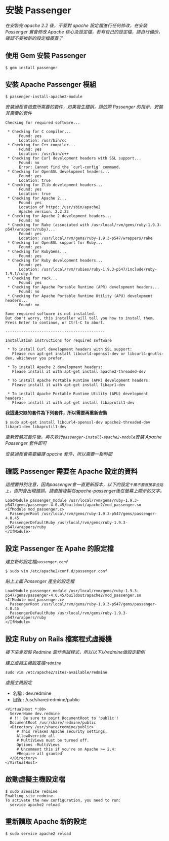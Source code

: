 # 安裝 Passenger

*在安裝完 apache 2.2 後，不要對 apache 設定檔進行任何修改，在安裝 Passenger 實會修改 Apache 核心及設定檔，若有自己的設定檔，請自行備份，確認不要被新的設定檔覆蓋了*

## 使用 Gem 安裝 Passenger

```
$ gem install passenger
```

## 安裝 Apache Passenger 模組

```shell
$ passenger-install-apache2-module
```

*安裝過程會檢查所需要的套件，如果發生錯誤，請依照 Passenger 的指示，安裝其需要的套件*

```
Checking for required software...

 * Checking for C compiler...
      Found: yes
      Location: /usr/bin/cc
 * Checking for C++ compiler...
      Found: yes
      Location: /usr/bin/c++
 * Checking for Curl development headers with SSL support...
      Found: no
      Error: Cannot find the `curl-config` command.
 * Checking for OpenSSL development headers...
      Found: yes
      Location: true
 * Checking for Zlib development headers...
      Found: yes
      Location: true
 * Checking for Apache 2...
      Found: yes
      Location of httpd: /usr/sbin/apache2
      Apache version: 2.2.22
 * Checking for Apache 2 development headers...
      Found: no
 * Checking for Rake (associated with /usr/local/rvm/gems/ruby-1.9.3-p547/wrappers/ruby)...
      Found: yes
      Location: /usr/local/rvm/gems/ruby-1.9.3-p547/wrappers/rake
 * Checking for OpenSSL support for Ruby...
      Found: yes
 * Checking for RubyGems...
      Found: yes
 * Checking for Ruby development headers...
      Found: yes
      Location: /usr/local/rvm/rubies/ruby-1.9.3-p547/include/ruby-1.9.1/ruby.h
 * Checking for rack...
      Found: yes
 * Checking for Apache Portable Runtime (APR) development headers...
      Found: no
 * Checking for Apache Portable Runtime Utility (APU) development headers...
      Found: no

Some required software is not installed.
But don't worry, this installer will tell you how to install them.
Press Enter to continue, or Ctrl-C to abort.

--------------------------------------------

Installation instructions for required software

 * To install Curl development headers with SSL support:
   Please run apt-get install libcurl4-openssl-dev or libcurl4-gnutls-dev, whichever you prefer.

 * To install Apache 2 development headers:
   Please install it with apt-get install apache2-threaded-dev

 * To install Apache Portable Runtime (APR) development headers:
   Please install it with apt-get install libapr1-dev

 * To install Apache Portable Runtime Utility (APU) development headers:
   Please install it with apt-get install libaprutil1-dev

```

**我這邊欠缺的套件為下列套件，所以需要再重新安裝**

``` shell
$ sudo apt-get install libcurl4-openssl-dev apache2-threaded-dev libapr1-dev libaprutil1-dev
```

*重新安裝完套件後，再次執行`passenger-install-apache2-module`安裝 Apache Passenger 套件即可*

*安裝過程會需要編譯 apache 套件，所以需要一點時間*


## 確認 Passenger 需要在 Apache 設定的資料

*這𥚃要特別注意，因為passenger會一直更新版本，以下的設定`千萬不要直接拿去貼上`，否則會出現錯誤。請直接複製在apache-passenger後在螢幕上顯示的文字。*

```
LoadModule passenger_module /usr/local/rvm/gems/ruby-1.9.3-p547/gems/passenger-4.0.45/buildout/apache2/mod_passenger.so
<IfModule mod_passenger.c>
  PassengerRoot /usr/local/rvm/gems/ruby-1.9.3-p547/gems/passenger-4.0.45
  PassengerDefaultRuby /usr/local/rvm/gems/ruby-1.9.3-p547/wrappers/ruby
</IfModule>
```

## 設定 Passenger 在 Apahe 的設定檔

*建立新的設定檔`passenger.conf`*

```shell
$ sudo vim /etc/apache2/conf.d/passenger.conf
```

*貼上上面 Passenger 產生的設定檔*

```
LoadModule passenger_module /usr/local/rvm/gems/ruby-1.9.3-p547/gems/passenger-4.0.45/buildout/apache2/mod_passenger.so
<IfModule mod_passenger.c>
  PassengerRoot /usr/local/rvm/gems/ruby-1.9.3-p547/gems/passenger-4.0.45
  PassengerDefaultRuby /usr/local/rvm/gems/ruby-1.9.3-p547/wrappers/ruby
</IfModule>
```

## 設定 Ruby on Rails 檔案程式虛擬機

*接下來會安裝 Redmine 當作測試程式，所以以下以redmine做設定範例*

*建立虛擬主機設定檔`redmine`*

```shell
sudo vim /etc/apache2/sites-available/redmine
```

*虛擬主機設定*

* 名稱 : dev.redmine
* 目錄 : /usr/share/redmine/public


```
<VirtualHost *:80>
  ServerName dev.redmine
  # !!! Be sure to point DocumentRoot to 'public'!
  DocumentRoot /usr/share/redmine/public
  <Directory /usr/share/redmine/public>
     # This relaxes Apache security settings.
     AllowOverride all
     # MultiViews must be turned off.
     Options -MultiViews
     # Uncomment this if you're on Apache >= 2.4:
     #Require all granted
  </Directory>
</VirtualHost>
```

## 啟動虛擬主機設定檔

```
$ sudo a2ensite redmine
Enabling site redmine.
To activate the new configuration, you need to run:
  service apache2 reload
```

## 重新讀取 Apache 新的設定

```shell
$ sudo service apache2 reload
```
